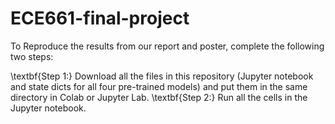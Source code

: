 # ECE661-final-project

To Reproduce the results from our report and poster, complete the following two steps:

  \textbf{Step 1:} Download all the files in this repository (Jupyter notebook and state dicts for all four pre-trained models) and put them in the same directory in Colab or Jupyter Lab.
  \textbf{Step 2:} Run all the cells in the Jupyter notebook.
